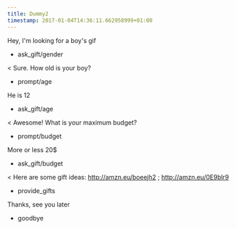 ```yaml
---
title: Dummy2
timestamp: 2017-01-04T14:36:11.662958999+01:00
---
```


Hey, I'm looking for a boy's gif
* ask_gift/gender

< Sure. How old is your boy?
* prompt/age

He is 12
* ask_gift/age

< Awesome! What is your maximum budget?
* prompt/budget

More or less 20$
* ask_gift/budget

< Here are some gift ideas: http://amzn.eu/boeejh2 ; http://amzn.eu/0E9blr9
* provide_gifts

Thanks, see you later
* goodbye
